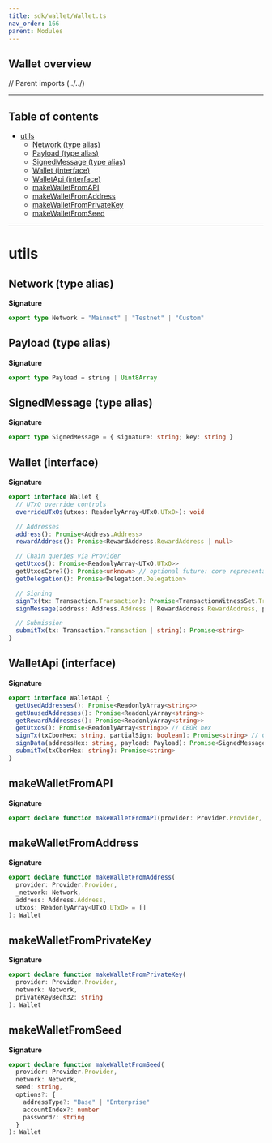 ```yaml
---
title: sdk/wallet/Wallet.ts
nav_order: 166
parent: Modules
---
```


## Wallet overview

// Parent imports (../../)

---

<h2 class="text-delta">Table of contents</h2>

- [utils](#utils)
  - [Network (type alias)](#network-type-alias)
  - [Payload (type alias)](#payload-type-alias)
  - [SignedMessage (type alias)](#signedmessage-type-alias)
  - [Wallet (interface)](#wallet-interface)
  - [WalletApi (interface)](#walletapi-interface)
  - [makeWalletFromAPI](#makewalletfromapi)
  - [makeWalletFromAddress](#makewalletfromaddress)
  - [makeWalletFromPrivateKey](#makewalletfromprivatekey)
  - [makeWalletFromSeed](#makewalletfromseed)

---

# utils

## Network (type alias)

**Signature**

```ts
export type Network = "Mainnet" | "Testnet" | "Custom"
```

## Payload (type alias)

**Signature**

```ts
export type Payload = string | Uint8Array
```

## SignedMessage (type alias)

**Signature**

```ts
export type SignedMessage = { signature: string; key: string }
```

## Wallet (interface)

**Signature**

```ts
export interface Wallet {
  // UTxO override controls
  overrideUTxOs(utxos: ReadonlyArray<UTxO.UTxO>): void

  // Addresses
  address(): Promise<Address.Address>
  rewardAddress(): Promise<RewardAddress.RewardAddress | null>

  // Chain queries via Provider
  getUtxos(): Promise<ReadonlyArray<UTxO.UTxO>>
  getUtxosCore?(): Promise<unknown> // optional future: core representation helper
  getDelegation(): Promise<Delegation.Delegation>

  // Signing
  signTx(tx: Transaction.Transaction): Promise<TransactionWitnessSet.TransactionWitnessSet>
  signMessage(address: Address.Address | RewardAddress.RewardAddress, payload: Payload): Promise<SignedMessage>

  // Submission
  submitTx(tx: Transaction.Transaction | string): Promise<string>
}
```

## WalletApi (interface)

**Signature**

```ts
export interface WalletApi {
  getUsedAddresses(): Promise<ReadonlyArray<string>>
  getUnusedAddresses(): Promise<ReadonlyArray<string>>
  getRewardAddresses(): Promise<ReadonlyArray<string>>
  getUtxos(): Promise<ReadonlyArray<string>> // CBOR hex
  signTx(txCborHex: string, partialSign: boolean): Promise<string> // CBOR hex witness set
  signData(addressHex: string, payload: Payload): Promise<SignedMessage>
  submitTx(txCborHex: string): Promise<string>
}
```

## makeWalletFromAPI

**Signature**

```ts
export declare function makeWalletFromAPI(provider: Provider.Provider, api: WalletApi): Wallet
```

## makeWalletFromAddress

**Signature**

```ts
export declare function makeWalletFromAddress(
  provider: Provider.Provider,
  _network: Network,
  address: Address.Address,
  utxos: ReadonlyArray<UTxO.UTxO> = []
): Wallet
```

## makeWalletFromPrivateKey

**Signature**

```ts
export declare function makeWalletFromPrivateKey(
  provider: Provider.Provider,
  network: Network,
  privateKeyBech32: string
): Wallet
```

## makeWalletFromSeed

**Signature**

```ts
export declare function makeWalletFromSeed(
  provider: Provider.Provider,
  network: Network,
  seed: string,
  options?: {
    addressType?: "Base" | "Enterprise"
    accountIndex?: number
    password?: string
  }
): Wallet
```
